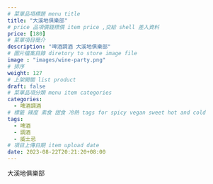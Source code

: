 ```yaml
---
# 菜單品項標題 menu title 
title: "大溪地俱樂部"
# price 品項價錢標價 item price ,交給 shell 差入資料
price: [180] 
# 菜單項目簡介 
description: "啤酒調酒 大溪地俱樂部"
# 圖片檔案目錄 diretory to store image file
image : "images/wine-party.png"
# 排序
weight: 127 
# 上架開關 list product 
draft: false
# 菜單品項分類 menu item categories 
categories:
  - 啤酒調酒 
# 標籤 辣度 素食 甜食 冷熱 tags for spicy vegan sweet hot and cold 
tags:
  - 啤酒
  - 調酒 
  - 威士忌
# 項目上傳日期 item upload date 
date: 2023-08-22T20:21:20+08:00
---
```


 大溪地俱樂部

